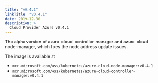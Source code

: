 ```yaml
---
title: "v0.4.1"
linkTitle: "v0.4.1"
date: 2019-12-30
description: >
  Cloud Provider Azure v0.4.1
---
```


The alpha version of azure-cloud-controller-manager and azure-cloud-node-manager, which fixes the node address update issues.

The image is available at

- `mcr.microsoft.com/oss/kubernetes/azure-cloud-node-manager:v0.4.1`
- `mcr.microsoft.com/oss/kubernetes/azure-cloud-controller-manager:v0.4.1`
